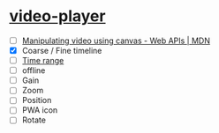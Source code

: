 [video-player](https://dirkarnez.github.io/video-player)
========================================================
- [ ] [Manipulating video using canvas - Web APIs | MDN](https://developer.mozilla.org/en-US/docs/Web/API/Canvas_API/Manipulating_video_using_canvas)
- [x] Coarse / Fine timeline
- [ ] [Time range](https://github.com/dirkarnez/video-player/blob/main/index.html#L108)
- [ ] offline
- [ ] Gain
- [ ] Zoom
- [ ] Position
- [ ] PWA icon
- [ ] Rotate
